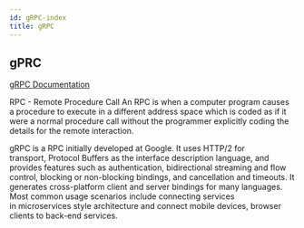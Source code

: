 ```yaml
---
id: gRPC-index
title: gRPC
---
```


## gPRC

[gRPC Documentation](https://grpc.io/)

RPC - Remote Procedure Call
An RPC is when a computer program causes a procedure to execute in a different address space which is coded as if it were a normal procedure call without the programmer explicitly coding the details for the remote interaction.

gRPC is a RPC initially developed at Google. It uses HTTP/2 for transport, Protocol Buffers as the interface description language, and provides features such as authentication, bidirectional streaming and flow control, blocking or non-blocking bindings, and cancellation and timeouts. It generates cross-platform client and server bindings for many languages. Most common usage scenarios include connecting services in microservices style architecture and connect mobile devices, browser clients to back-end services.